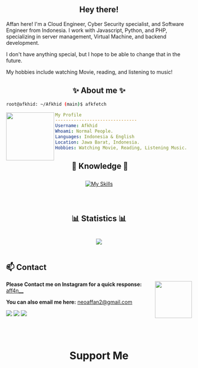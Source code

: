 
<h2 align="center">Hey there!</h2>
Affan here! I'm a Cloud Engineer, Cyber Security specialist, and Software Engineer from Indonesia. I work with Javascript, Python, and PHP, specializing in server management, Virtual Machine, and backend development.

I don't have anything special, but I hope to be able to change that in the future.

My hobbies include watching Movie, reading, and listening to music!

<h2 align="center"> ✨ About me ✨ </h2>

```sh
root@afkhid: ~/Afkhid (main)$ afkfetch
```

<img align="left" src="https://avatars.githubusercontent.com/u/121999511?v=4" width="130px"/>

```yaml
My Profile
-------------------------------
Username: Afkhid
Whoami: Normal People.
Languages: Indonesia & English
Location: Jawa Barat, Indonesia.
Hobbies: Watching Movie, Reading, Listening Music.

```
<h2 align="center"> 📖 Knowledge 📖 </h2>
</div>
<div align = "center">
<p align = "center">
     <a href="https://skillicons.dev/icons?i=js,laravel,ts">
        <img style="margin: 10px"src="https://skillicons.dev/icons?i=js,ts,react,astro,express,wordpress,nodejs,git,vscode,go,php,laravel,docker,nginx,aws,vue,cloudflare,replit,netlify,vercel,linux,windows,mysql,sqlite&perline=6" alt="My Skills"/> 
    </a>
</p>
</div>
<br>

<div>
<h2 align="center"> 📊 Statistics 📊 </h2>
</div>
<br>
<div align="center"><img src="https://github-readme-stats.vercel.app/api/wakatime?username=@akhfhid&card_width=300&bg_color=21232a&title_color=61dafb&text_color=ffffff&hide_border=true" align="center" /></div>
<br>

<!-- <br><br><br><br> -->

## **📫 Contact**

<a href="https://github.com/akhfhid"><img align="right" width="100" src="https://c.tenor.com/mUmQwyGWG90AAAAC/tenor.gif" /></a> **Please Contact me on Instagram for a quick
response:** [aff4n__](https://www.instagram.com/aff4n__)

**You can also email me here:** neoaffan2@gmail.com

[![](https://img.shields.io/badge/Instagram-E4405F?logo=instagram&logoColor=white)](https://www.instagram.com/aff4n__)
[![](https://img.shields.io/badge/Telegram-2ca5e0?logo=telegram&logoColor=white)](https://t.me/affankhhdyh)
[![](https://img.shields.io/badge/Mail-D14836?logo=gmail&logoColor=white)](mailto:neoaffan2@gmail.com)

<br> 
<br>

<h1 align="center">Support Me</h1>

<p align="center">
    <a href="https://github.com/sponsors/akhfhid" target="_blank">
        <img src="">
    </a>
</p>
